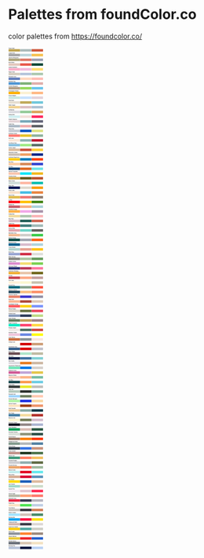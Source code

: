 # Palettes from foundColor.co
color palettes from https://foundcolor.co/

![palettes overview with palette names](./dist/palettes.png)
